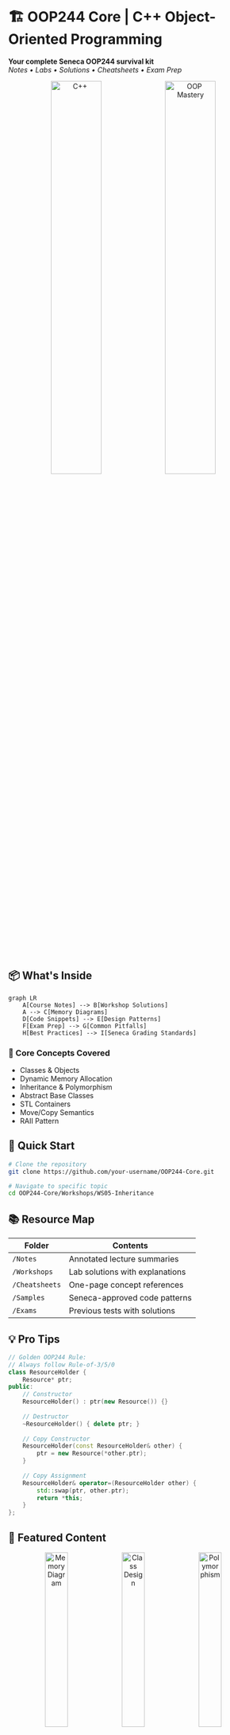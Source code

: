 # 🏗️ OOP244 Core | C++ Object-Oriented Programming

**Your complete Seneca OOP244 survival kit**  
*Notes • Labs • Solutions • Cheatsheets • Exam Prep*

<div align="center">
  <img width="45%" src="https://img.shields.io/badge/C++-00599C?style=for-the-badge&logo=c%2B%2B&logoColor=white" alt="C++">
  <img width="45%" src="https://img.shields.io/badge/OOP-Mastery-important?style=for-the-badge&color=blueviolet" alt="OOP Mastery">
</div>

## 📦 What's Inside

```mermaid
graph LR
    A[Course Notes] --> B[Workshop Solutions]
    A --> C[Memory Diagrams]
    D[Code Snippets] --> E[Design Patterns]
    F[Exam Prep] --> G[Common Pitfalls]
    H[Best Practices] --> I[Seneca Grading Standards]
```

### 🧠 Core Concepts Covered
- Classes & Objects
- Dynamic Memory Allocation
- Inheritance & Polymorphism
- Abstract Base Classes
- STL Containers
- Move/Copy Semantics
- RAII Pattern

## 🚀 Quick Start

```bash
# Clone the repository
git clone https://github.com/your-username/OOP244-Core.git

# Navigate to specific topic
cd OOP244-Core/Workshops/WS05-Inheritance
```

## 📚 Resource Map

| Folder | Contents |
|--------|----------|
| `/Notes` | Annotated lecture summaries |
| `/Workshops` | Lab solutions with explanations |
| `/Cheatsheets` | One-page concept references |
| `/Samples` | Seneca-approved code patterns |
| `/Exams` | Previous tests with solutions |

## 💡 Pro Tips

```cpp
// Golden OOP244 Rule:
// Always follow Rule-of-3/5/0
class ResourceHolder {
    Resource* ptr;
public:
    // Constructor
    ResourceHolder() : ptr(new Resource()) {}
    
    // Destructor 
    ~ResourceHolder() { delete ptr; }
    
    // Copy Constructor
    ResourceHolder(const ResourceHolder& other) {
        ptr = new Resource(*other.ptr);
    }
    
    // Copy Assignment
    ResourceHolder& operator=(ResourceHolder other) {
        std::swap(ptr, other.ptr);
        return *this;
    }
};
```

## 🌟 Featured Content

<div align="center">
  <img width="30%" src="https://via.placeholder.com/300x200/00599C/FFFFFF?text=Memory+Layout" alt="Memory Diagram">
  <img width="30%" src="https://via.placeholder.com/300x200/00599C/FFFFFF?text=Class+Design" alt="Class Design">
  <img width="30%" src="https://via.placeholder.com/300x200/00599C/FFFFFF?text=Polymorphism" alt="Polymorphism">
</div>

## 📌 Seneca-Specific

- **Grading Rubrics** for workshops
- **Common Mistakes** in assignments
- **TA Feedback** compilation
- **Final Exam** pattern analysis

## 🤝 Contribution

Found an error or have improvements?  
[Open an Issue](https://github.com/your-username/OOP244-Core/issues) or submit a PR!

---

<div align="center">
  <img src="https://img.shields.io/badge/Updated-July_2023-brightgreen" alt="Updated">
  <img src="https://img.shields.io/badge/Seneca-OOP244-blue" alt="Seneca">
  <img src="https://img.shields.io/badge/License-CC_BY_4.0-lightgrey" alt="License">
</div>
```
